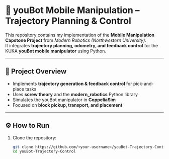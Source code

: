# 🤖 youBot Mobile Manipulation – Trajectory Planning & Control  

This repository contains my implementation of the **Mobile Manipulation Capstone Project** from *Modern Robotics (Northwestern University)*.  
It integrates **trajectory planning, odometry, and feedback control** for the KUKA **youBot mobile manipulator** using Python.  

---

## 📖 Project Overview  
- Implements **trajectory generation & feedback control** for pick-and-place tasks  
- Uses **screw theory** and the **modern_robotics** Python library  
- Simulates the youBot manipulator in **CoppeliaSim**  
- Focused on **block pickup, transport, and placement**  

---

## ⚙️ How to Run  

1. Clone the repository:  
   ```bash
   git clone https://github.com/<your-username>/youBot-Trajectory-Control.git
   cd youBot-Trajectory-Control
